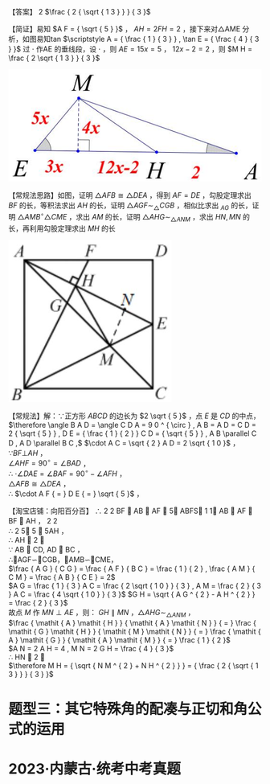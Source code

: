 【答案】 2 $\frac { 2 { \sqrt { 1 3 } } } { 3 }$

【简证】易知 $A F = { \sqrt { 5 } }$ ， $A H = 2 F H = 2$ ，接下来对△AME 分析，如图易知tan $\scriptstyle A = { \frac { 1 } { 3 } } , \tan E = { \frac { 4 } { 3 } }$ 过 $\cdot$ 作AE 的垂线段，设 $\cdot$ ，则 $A E = 1 5 x = 5$ ， $1 2 x - 2 = 2$ ，则 $M H = \frac { 2 \sqrt { 1 3 } } { 3 }$

![](<../../qs_image_DB/专题1-3_“12345”模型·选填压轴必备大招（共3种类型）（解析版）__/75e9eadc38679bfd18d72d3dfb692b7d7b71faabd5e2e7b3e8c85f7e0861f3fb.jpg>)

【常规法思路】如图，证明 $\triangle A F B { \cong } \triangle D E A$ ，得到 $A F = D E$ ，勾股定理求出 $B F$ 的长，等积法求出 $A H$ 的长，证明 $\triangle A G F \sim _ { \triangle } C G B$ ，相似比求出 $_ { A G }$ 的长，证明 $\triangle A M B ^ { \circ } \triangle C M E$ ，求出 $A M$ 的长，证明 $\triangle A H G \sim _ { \triangle A N M }$ ，求出 $H N , M N$ 的长，再利用勾股定理求出 $M H$ 的长

![](<../../qs_image_DB/专题1-3_“12345”模型·选填压轴必备大招（共3种类型）（解析版）__/845a56d140ffe54f0b0b535c5f22166cb2013e17ef1853dc28dc467c7dd42285.jpg>)

【常规法】解：∵正方形 $A B C D$ 的边长为 $2 \sqrt { 5 }$ ，点 $E$ 是 $C D$ 的中点，  
$\therefore \angle B A D = \angle C D A = 9 0 ^ { \circ } , A B = A D = C D = 2 { \sqrt { 5 } } , D E = { \frac { 1 } { 2 } } C D = { \sqrt { 5 } } , A B \parallel C D , A D \parallel B C ,$ $\cdot A C = \sqrt { 2 } A D = 2 \sqrt { 1 0 }$ ，  
$\because B F \bot A H$ ，  
$\angle A H F = 9 0 ^ { \circ } = \angle B A D$ ，  
∴ $\cdot \angle D A E = \angle B A F = 9 0 ^ { \circ } - \angle A F H$ ，  
$\triangle A F B { \cong } \triangle D E A$ ，  
∴ $\cdot A F { = } D E { = } \sqrt { 5 }$ ，

【淘宝店铺：向阳百分百】 ∴ 2 2 BF  AB  AF  5，
ABFS 1 1 AB  AF  BF  AH ， 2 2  
∴ 2 5 5  5AH ，  
∴ AH  2 ；  
∵ AB  CD, AD  BC ，  
∴AGF∽CGB，AMB∽CME，  
$\frac { A G } { C G } = \frac { A F } { B C } = \frac { 1 } { 2 } , \frac { A M } { C M } = \frac { A B } { C E } = 2$   
$A G = \frac { 1 } { 3 } A C = \frac { 2 \sqrt { 1 0 } } { 3 } , A M = \frac { 2 } { 3 } A C = \frac { 4 \sqrt { 1 0 } } { 3 }$ $G H = \sqrt { A G ^ { 2 } - A H ^ { 2 } } = \frac { 2 } { 3 }$   
故点 $M$ 作 $M N \perp A E$ ，则： $G H \parallel M N$ ，$\triangle A H G \sim _ { \triangle A N M }$ ，  
$\frac { \mathit { A } \mathit { H } } { \mathit { A } \mathit { N } } { = } \frac { \mathit { G } \mathit { H } } { \mathit { M } \mathit { N } } { = } \frac { \mathit { A } \mathit { G } } { \mathit { A } \mathit { M } } { = } \frac { 1 } { 2 }$   
$A N = 2 A H = 4 , M N = 2 G H = \frac { 4 } { 3 }$   
∴ HN  2 ，  
$\therefore M H = { \sqrt { N M ^ { 2 } + N H ^ { 2 } } } = { \frac { 2 { \sqrt { 1 3 } } } { 3 } }$

# 题型三：其它特殊角的配凑与正切和角公式的运用

# 2023·内蒙古·统考中考真题
